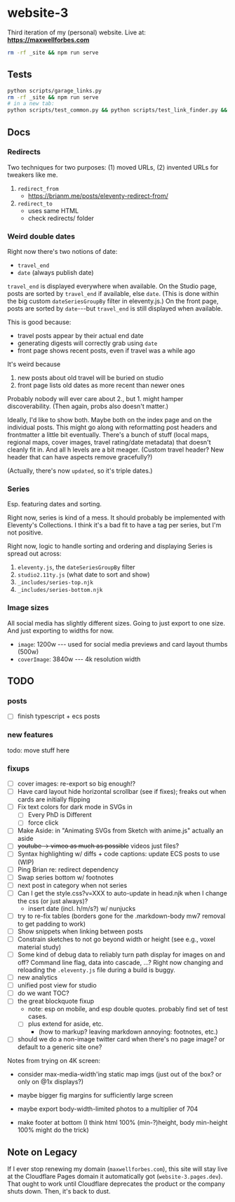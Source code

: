 # website-3

Third iteration of my (personal) website. Live at: **https://maxwellforbes.com**

```bash
rm -rf _site && npm run serve
```

## Tests

```bash
python scripts/garage_links.py
rm -rf _site && npm run serve
# in a new tab:
python scripts/test_common.py && python scripts/test_link_finder.py && python scripts/test_link_graph.py
```

## Docs

### Redirects

Two techniques for two purposes: (1) moved URLs, (2) invented URLs for tweakers like me.

1. `redirect_from`
   - https://brianm.me/posts/eleventy-redirect-from/
2. `redirect_to`
   - uses same HTML
   - check redirects/ folder

### Weird double dates

Right now there's two notions of date:

- `travel_end`
- `date` (always publish date)

`travel_end` is displayed everywhere when available. On the Studio page, posts are sorted by `travel_end` if available, else `date`. (This is done within the big custom `dateSeriesGroupBy` filter in eleventy.js.) On the front page, posts are sorted by `date`---but `travel_end` is still displayed when available.

This is good because:

- travel posts appear by their actual end date
- generating digests will correctly grab using `date`
- front page shows recent posts, even if travel was a while ago

It's weird because

1. new posts about old travel will be buried on studio
2. front page lists old dates as more recent than newer ones

Probably nobody will ever care about 2., but 1. might hamper discoverability. (Then again, probs also doesn't matter.)

Ideally, I'd like to show both. Maybe both on the index page and on the individual posts. This might go along with reformatting post headers and frontmatter a little bit eventually. There's a bunch of stuff (local maps, regional maps, cover images, travel rating/date metadata) that doesn't cleanly fit in. And all h levels are a bit meager. (Custom travel header? New header that can have aspects remove gracefully?)

(Actually, there's now `updated`, so it's triple dates.)

### Series

Esp. featuring dates and sorting.

Right now, series is kind of a mess. It should probably be implemented with Eleventy's Collections. I think it's a bad fit to have a tag per series, but I'm not positive.

Right now, logic to handle sorting and ordering and displaying Series is spread out across:

1. `eleventy.js`, the `dateSeriesGroupBy` filter
2. `studio2.11ty.js` (what date to sort and show)
3. `_includes/series-top.njk`
4. `_includes/series-bottom.njk`

### Image sizes

All social media has slightly different sizes. Going to just export to one size. And just exporting to widths for now.

- `image`: 1200w --- used for social media previews and card layout thumbs (500w)
- `coverImage`: 3840w --- 4k resolution width

## TODO

### posts

- [ ] finish typescript + ecs posts

### new features

todo: move stuff here

### fixups

- [ ] cover images: re-export so big enough!?
- [ ] Have card layout hide horizontal scrollbar (see if fixes); freaks out when cards are initially flipping
- [ ] Fix text colors for dark mode in SVGs in
  - [ ] Every PhD is Different
  - [ ] force click
- [ ] Make Aside: in "Animating SVGs from Sketch with anime.js" actually an aside
- [ ] ~~youtube -> vimeo as much as possible~~ videos just files?
- [ ] Syntax highlighting w/ diffs + code captions: update ECS posts to use (WIP)
- [ ] Ping Brian re: redirect dependency
- [ ] Swap series bottom w/ footnotes
- [ ] next post in category when not series
- [ ] Can I get the style.css?v=XXX to auto-update in head.njk when I change the css (or just always)?
  - insert date (incl. h/m/s?) w/ nunjucks
- [ ] try to re-fix tables (borders gone for the .markdown-body mw7 removal to get padding to work)
- [ ] Show snippets when linking between posts
- [ ] Constrain sketches to not go beyond width or height (see e.g., voxel material study)
- [ ] Some kind of debug data to reliably turn path display for images on and off? Command line flag, data into cascade, ...? Right now changing and reloading the `.eleventy.js` file during a build is buggy.
- [ ] new analytics
- [ ] unified post view for studio
- [ ] do we want TOC?
- [ ] the great blockquote fixup
  - note: esp on mobile, and esp double quotes. probably find set of test cases.
  - [ ] plus extend for aside, etc.
    - (how to markup? leaving markdown annoying: footnotes, etc.)
- [ ] should we do a non-image twitter card when there's no page image? or default to a generic site one?

Notes from trying on 4K screen:

- consider max-media-width'ing static map imgs (just out of the box? or only on @1x displays?)

- maybe bigger fig margins for sufficiently large screen

- maybe export body-width-limited photos to a multiplier of 704

- make footer at bottom (I think html 100% (min-?)height, body min-height 100% might do the trick)

## Note on Legacy

If I ever stop renewing my domain (`maxwellforbes.com`), this site will stay live at the Cloudflare Pages domain it automatically got (`website-3.pages.dev`). That ought to work until Cloudflare deprecates the product or the company shuts down. Then, it's back to dust.
